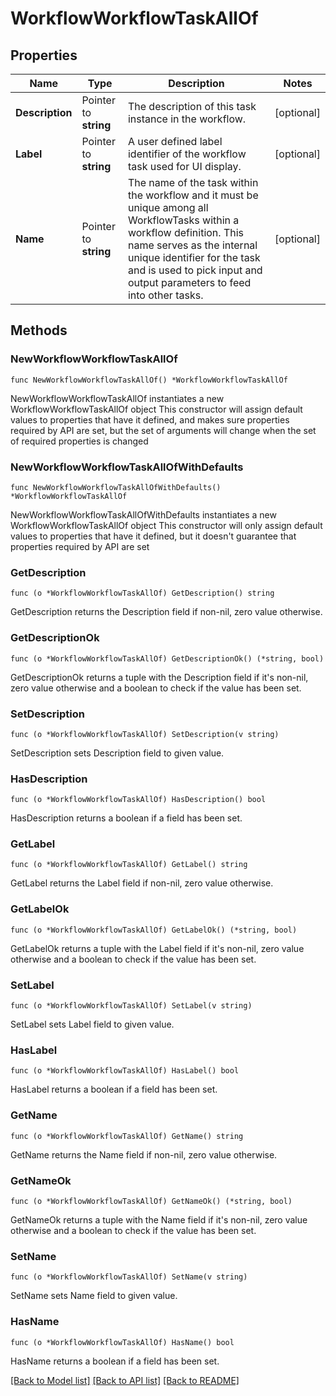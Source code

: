# WorkflowWorkflowTaskAllOf

## Properties

Name | Type | Description | Notes
------------ | ------------- | ------------- | -------------
**Description** | Pointer to **string** | The description of this task instance in the workflow. | [optional] 
**Label** | Pointer to **string** | A user defined label identifier of the workflow task used for UI display. | [optional] 
**Name** | Pointer to **string** | The name of the task within the workflow and it must be unique among all WorkflowTasks within a workflow definition. This name serves as the internal unique identifier for the task and is used to pick input and output parameters to feed into other tasks. | [optional] 

## Methods

### NewWorkflowWorkflowTaskAllOf

`func NewWorkflowWorkflowTaskAllOf() *WorkflowWorkflowTaskAllOf`

NewWorkflowWorkflowTaskAllOf instantiates a new WorkflowWorkflowTaskAllOf object
This constructor will assign default values to properties that have it defined,
and makes sure properties required by API are set, but the set of arguments
will change when the set of required properties is changed

### NewWorkflowWorkflowTaskAllOfWithDefaults

`func NewWorkflowWorkflowTaskAllOfWithDefaults() *WorkflowWorkflowTaskAllOf`

NewWorkflowWorkflowTaskAllOfWithDefaults instantiates a new WorkflowWorkflowTaskAllOf object
This constructor will only assign default values to properties that have it defined,
but it doesn't guarantee that properties required by API are set

### GetDescription

`func (o *WorkflowWorkflowTaskAllOf) GetDescription() string`

GetDescription returns the Description field if non-nil, zero value otherwise.

### GetDescriptionOk

`func (o *WorkflowWorkflowTaskAllOf) GetDescriptionOk() (*string, bool)`

GetDescriptionOk returns a tuple with the Description field if it's non-nil, zero value otherwise
and a boolean to check if the value has been set.

### SetDescription

`func (o *WorkflowWorkflowTaskAllOf) SetDescription(v string)`

SetDescription sets Description field to given value.

### HasDescription

`func (o *WorkflowWorkflowTaskAllOf) HasDescription() bool`

HasDescription returns a boolean if a field has been set.

### GetLabel

`func (o *WorkflowWorkflowTaskAllOf) GetLabel() string`

GetLabel returns the Label field if non-nil, zero value otherwise.

### GetLabelOk

`func (o *WorkflowWorkflowTaskAllOf) GetLabelOk() (*string, bool)`

GetLabelOk returns a tuple with the Label field if it's non-nil, zero value otherwise
and a boolean to check if the value has been set.

### SetLabel

`func (o *WorkflowWorkflowTaskAllOf) SetLabel(v string)`

SetLabel sets Label field to given value.

### HasLabel

`func (o *WorkflowWorkflowTaskAllOf) HasLabel() bool`

HasLabel returns a boolean if a field has been set.

### GetName

`func (o *WorkflowWorkflowTaskAllOf) GetName() string`

GetName returns the Name field if non-nil, zero value otherwise.

### GetNameOk

`func (o *WorkflowWorkflowTaskAllOf) GetNameOk() (*string, bool)`

GetNameOk returns a tuple with the Name field if it's non-nil, zero value otherwise
and a boolean to check if the value has been set.

### SetName

`func (o *WorkflowWorkflowTaskAllOf) SetName(v string)`

SetName sets Name field to given value.

### HasName

`func (o *WorkflowWorkflowTaskAllOf) HasName() bool`

HasName returns a boolean if a field has been set.


[[Back to Model list]](../README.md#documentation-for-models) [[Back to API list]](../README.md#documentation-for-api-endpoints) [[Back to README]](../README.md)


